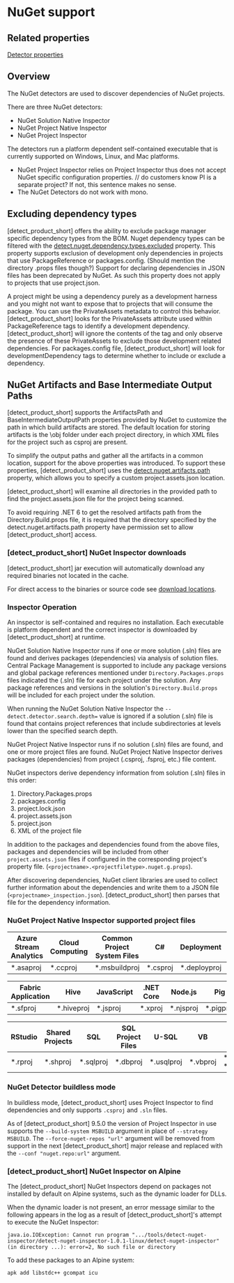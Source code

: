 # NuGet support

## Related properties

[Detector properties](../properties/detectors/nuget.md)

## Overview

The NuGet detectors are used to discover dependencies of NuGet projects.

There are three NuGet detectors: 
 * NuGet Solution Native Inspector
 * NuGet Project Native Inspector
 * NuGet Project Inspector

The detectors run a platform dependent self-contained executable that is currently supported on Windows, Linux, and Mac platforms.

<note type="note">

* NuGet Project Inspector relies on Project Inspector thus does not accept NuGet specific configuration properties. // do customers know PI is a separate project? If not, this sentence makes no sense. 
* The NuGet Detectors do not work with mono.
</note>

## Excluding dependency types
[detect_product_short] offers the ability to exclude package manager specific dependency types from the BOM.
Nuget dependency types can be filtered with the [detect.nuget.dependency.types.excluded](../properties/detectors/nuget.md#nuget-dependency-types-excluded) property.
This property supports exclusion of development only dependencies in projects that use PackageReference or packages.config. (Should mention the directory .props files though?)
<note type="note">Support for declaring dependencies in JSON files has been deprecated by NuGet. As such this property does not apply to projects that use project.json.</note>

A project might be using a dependency purely as a development harness and you might not want to expose that to projects that will consume the package. You can use the PrivateAssets metadata to control this behavior. [detect_product_short] looks for the PrivateAssets attribute used within PackageReference tags to identify a development dependency. [detect_product_short] will ignore the contents of the tag and only observe the presence of these PrivateAssets to exclude those development related dependencies.
For packages.config file, [detect_product_short] will look for developmentDependency tags to determine whether to include or exclude a dependency.

## NuGet Artifacts and Base Intermediate Output Paths
[detect_product_short] supports the ArtifactsPath and BaseIntermediateOutputPath properties provided by NuGet to customize the path in which build artifacts are stored. The default location for storing artifacts is the \obj folder under each project directory, in which XML files for the project such as csproj are present.

To simplify the output paths and gather all the artifacts in a common location, support for the above properties was introduced. To support these properties, [detect_product_short] uses the [detect.nuget.artifacts.path](../properties/detectors/nuget.md#nuget-artifacts-path) property, which allows you to specify a custom project.assets.json location.

[detect_product_short] will examine all directories in the provided path to find the project.assets.json file for the project being scanned.

To avoid requiring .NET 6 to get the resolved artifacts path from the Directory.Build.props file, it is required that the directory specified by the detect.nuget.artifacts.path property have permission set to allow [detect_product_short] access.

### [detect_product_short] NuGet Inspector downloads

[detect_product_short] jar execution will automatically download any required binaries not located in the cache.

For direct access to the binaries or source code see [download locations](../downloadingandinstalling/downloadlocations.md).

### Inspector Operation

An inspector is self-contained and requires no installation. Each executable is platform dependent and the correct inspector is downloaded by [detect_product_short] at runtime.

NuGet Solution Native Inspector runs if one or more solution (.sln) files are found and derives packages (dependencies) via analysis of solution files. Central Package Management is supported to include any package versions and global package references mentioned under `Directory.Packages.props` files indicated the (.sln) file for each project under the solution. Any package references and versions in the solution's `Directory.Build.props` will be included for each project under the solution.

<note type="tip">When running the NuGet Solution Native Inspector the `--detect.detector.search.depth=` value is ignored if a solution (.sln) file is found that contains project references that include subdirectories at levels lower than the specified search depth.
</note>

NuGet Project Native Inspector runs if no solution (.sln) files are found, and one or more project files are found. NuGet Project Native Inspector derives packages (dependencies) from project (.csproj, .fsproj, etc.) file content.

NuGet inspectors derive dependency information from solution (.sln) files in this order:
1. Directory.Packages.props
2. packages.config
3. project.lock.json
4. project.assets.json
5. project.json
6. XML of the project file

In addition to the packages and dependencies found from the above files, packages and dependencies will be included from other `project.assets.json` files if configured in the corresponding project's property file. (`<projectname>.<projectfiletype>.nuget.g.props`).

After discovering dependencies, NuGet client libraries are used to collect further information about the dependencies and write them to a JSON file (`<projectname>_inspection.json`). [detect_product_short] then parses that file for the dependency information.

### NuGet Project Native Inspector supported project files

| Azure Stream Analytics | Cloud Computing | Common Project System Files | C# | Deployment | Docker Compose | F# |
|---|---|---|---|---|---|---|
| *.asaproj | *.ccproj | *.msbuildproj | *.csproj | *.deployproj | *.dcproj | *.fsproj |

| Fabric Application | Hive | JavaScript | .NET Core | Node.js | Pig | Python |
|---|---|---|---|---|---|---|
| *.sfproj | *.hiveproj | *.jsproj | *.xproj | *.njsproj | *.pigproj | *.pyproj |

| RStudio | Shared Projects | SQL | SQL Project Files | U-SQL | VB | VC++ |
|---|---|---|---|---|---|---|
| *.rproj | *.shproj | *.sqlproj | *.dbproj | *.usqlproj | *.vbproj | *.vcxproj *.vcproj |

### NuGet Detector buildless mode

In buildless mode, [detect_product_short] uses Project Inspector to find dependencies and only supports `.csproj` and `.sln` files.

As of [detect_product_short] 9.5.0 the version of Project Inspector in use supports the `--build-system MSBUILD` argument in place of `--strategy MSBUILD`.
The `--force-nuget-repos "url"` argument will be removed from support in the next [detect_product_short] major release and replaced with the `--conf "nuget.repo:url"` argument.

### [detect_product_short] NuGet Inspector on Alpine

The [detect_product_short] NuGet Inspectors depend on packages not installed by default on Alpine systems, such as the dynamic loader for DLLs.

When the dynamic loader is not present, an error message similar to the following appears in the log as a result of
[detect_product_short]'s attempt to execute the NuGet Inspector:
```
java.io.IOException: Cannot run program ".../tools/detect-nuget-inspector/detect-nuget-inspector-1.0.1-linux/detect-nuget-inspector" (in directory ...): error=2, No such file or directory
```

To add these packages to an Alpine system:
```
apk add libstdc++ gcompat icu
```
